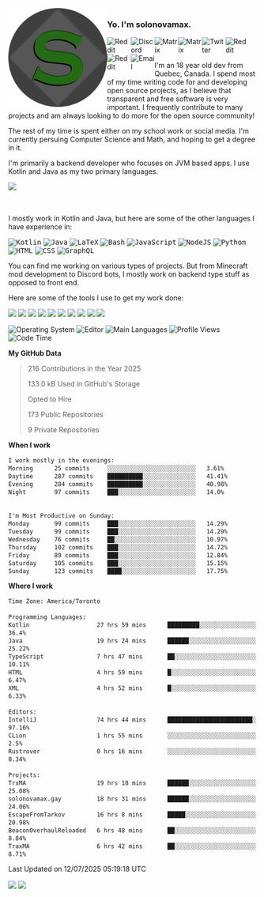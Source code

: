 <img align="left" alt="Avatar" width="200px" src="https://raw.githubusercontent.com/solonovamax/solonovamax/main/solonovamax-circle.png" />

### Yo. I'm solonovamax.

<a href="https://gitlab.com/solonovamax">
    <img align="left" alt="Reddit" width="48px" src="https://img.icons8.com/color/2x/gitlab.png">
</a>

<a href="https://discord.solonovamax.gay">
    <img align="left" alt="Discord" width="48px" src="https://img.icons8.com/color/2x/discord-logo.png">
</a>

<a href="https://matrix.to/#/@solonovamax:matrix.org?#gh-light-mode-only">
    <img align="left" alt="Matrix" width="48px" src="https://img.icons8.com/000000/material/2x/matrix-logo.png">
</a>
<a href="https://matrix.to/#/@solonovamax:matrix.org?#gh-dark-mode-only">
    <img align="left" alt="Matrix" width="48px" src="https://img.icons8.com/FFFFFF/material/2x/matrix-logo.png">
</a>

<a href="https://twitter.com/solonovamax">
    <img align="left" alt="Twitter" width="48px" src="https://img.icons8.com/color/2x/twitter.png">
</a>

<!-- <a href="https://twitch.tv/solonovamax">
    <img align="left" alt="Twitch" width="48px" src="https://img.icons8.com/color/2x/twitch.png">
</a> -->

<a href="https://reddit.com/u/solonovamax">
    <img align="left" alt="Reddit" width="48px" src="https://img.icons8.com/color/2x/reddit.png">
</a>

<a href="https://www.youtube.com/channel/UCTxCeyGu41WfEBT8mXpjHMA">
    <img align="left" alt="Reddit" width="48px" src="https://img.icons8.com/color/2x/youtube.png">
</a>

<a href="mailto:solonovamax@12oclockpoint.com">
    <img align="left" alt="Email" width="48px" src="https://img.icons8.com/fluency/2x/mail.png">
</a>

<!-- <a href="https://open.spotify.com/user/solonovamax">
    <img align="left" alt="Spotify" width="48px" src="https://img.icons8.com/color/2x/spotify.png">
</a> -->

<br/>
<br/>

I'm an 18 year old dev from Quebec, Canada.
I spend most of my time writing code for and developing open source projects, as I believe that transparent and free software is very important.
I frequently contribute to many projects and am always looking to do more for the open source community!

The rest of my time is spent either on my school work or social media. I'm currently persuing Computer Science and Math, and hoping to get a degree in it.

I'm primarily a backend developer who focuses on JVM based apps. I use Kotlin and Java as my two primary languages.


<a href="https://github.com/ryo-ma/github-profile-trophy"><img src="https://github-profile-trophy.vercel.app/?username=solonovamax&margin-w=15&row=1"/></a> 

<br/>

I mostly work in Kotlin and Java, but here are some of the other languages I have experience in:

<kbd><img height="32" alt="Kotlin" src="https://img.icons8.com/color/1x/kotlin.png"></kbd>
<kbd><img height="32" alt="Java" src="https://img.icons8.com/color/1x/java-coffee-cup-logo.png"></kbd>
<kbd><img height="32" alt="LaTeX" src="https://img.icons8.com/color/1x/latex.png"></kbd>
<kbd><img height="32" alt="Bash" src="https://img.icons8.com/color/1x/console.png"></kbd>
<kbd><img height="32" alt="JavaScript" src="https://img.icons8.com/color/1x/javascript.png"></kbd>
<kbd><img height="32" alt="NodeJS" src="https://img.icons8.com/color/1x/nodejs.png"></kbd>
<kbd><img height="32" alt="Python" src="https://img.icons8.com/color/1x/python.png"></kbd>
<kbd><img height="32" alt="HTML" src="https://img.icons8.com/color/1x/html-5.png"></kbd>
<kbd><img height="32" alt="CSS" src="https://img.icons8.com/color/1x/css3.png"></kbd>
<kbd><img height="32" alt="GraphQL" src="https://img.icons8.com/color/1x/graphql.png"></kbd>

You can find me working on various types of projects.
But from Minecraft mod development to Discord bots, I mostly work on backend type stuff as opposed to front end.

Here are some of the tools I use to get my work done:

<kbd><img height="32" src="https://img.icons8.com/color/2x/intellij-idea.png"></kbd>
<kbd><img height="32" src="https://img.icons8.com/color/2x/linux.png"></kbd>
<kbd><img height="32" src="https://img.icons8.com/fluent/2x/console.png"></kbd>
<kbd><img height="32" src="https://img.icons8.com/color/2x/open-source.png"></kbd>
<kbd><img height="32" src="https://img.icons8.com/color/2x/git.png"></kbd>
<kbd><img height="32" src="https://img.icons8.com/color/2x/docker.png"></kbd>
<kbd><img height="32" src="https://img.icons8.com/color/2x/mongodb.png"></kbd>
<kbd><img height="32" src="https://img.icons8.com/color/2x/nginx.png"></kbd>
<a href="?#gh-light-mode-only"><kbd><img height="32" src="https://img.icons8.com/metro/2x/mysql.png"></kbd></a>
<a href="?#gh-dark-mode-only"><kbd><img height="32" src="https://img.icons8.com/FFFFFF/metro/2x/mysql.png"></kbd></a>

![Operating System](https://img.shields.io/badge/OS-Arch%20Linux-informational?style=for-the-badge&logo=Arch%20Linux&logoColor=white&color=007ec6)
![Editor](https://img.shields.io/badge/Editor-IntelliJ%20Idea-informational?style=for-the-badge&logo=IntelliJ%20Idea&logoColor=white&color=007ec6)
![Main Languages](https://img.shields.io/badge/Main%20Languages-Java%20%26%20Kotlin-informational?style=for-the-badge&logo=Java&logoColor=white&color=007ec6)
![Profile Views](https://komarev.com/ghpvc/?username=solonovamax&color=blue&style=for-the-badge)
![Code Time](https://img.shields.io/endpoint?url=https://wakapi.solonovamax.gay/api/compat/shields/v1/solonovamax/interval:all_time&label=Code%20Time&style=for-the-badge&color=blue)

<!--START_SECTION:waka-->
**My GitHub Data**

> 216 Contributions in the Year 2025
> 
> 133.0 kB Used in GitHub's Storage
> 
> Opted to Hire
> 
> 173 Public Repositories
> 
> 9 Private Repositories
> 
**When I work** 

```text
I work mostly in the evenings: 
Morning      25 commits     ░░░░░░░░░░░░░░░░░░░░░░░░░   3.61% 
Daytime      287 commits    ██████████░░░░░░░░░░░░░░░   41.41% 
Evening      284 commits    ██████████░░░░░░░░░░░░░░░   40.98% 
Night        97 commits     ███░░░░░░░░░░░░░░░░░░░░░░   14.0%


I'm Most Productive on Sunday: 
Monday       99 commits     ███░░░░░░░░░░░░░░░░░░░░░░   14.29% 
Tuesday      99 commits     ███░░░░░░░░░░░░░░░░░░░░░░   14.29% 
Wednesday    76 commits     ██░░░░░░░░░░░░░░░░░░░░░░░   10.97% 
Thursday     102 commits    ███░░░░░░░░░░░░░░░░░░░░░░   14.72% 
Friday       89 commits     ███░░░░░░░░░░░░░░░░░░░░░░   12.84% 
Saturday     105 commits    ███░░░░░░░░░░░░░░░░░░░░░░   15.15% 
Sunday       123 commits    ████░░░░░░░░░░░░░░░░░░░░░   17.75%

```


**Where I work** 

```text
Time Zone: America/Toronto

Programming Languages: 
Kotlin                   27 hrs 59 mins      █████████░░░░░░░░░░░░░░░░   36.4% 
Java                     19 hrs 24 mins      ██████░░░░░░░░░░░░░░░░░░░   25.22% 
TypeScript               7 hrs 47 mins       ██░░░░░░░░░░░░░░░░░░░░░░░   10.11% 
HTML                     4 hrs 59 mins       █░░░░░░░░░░░░░░░░░░░░░░░░   6.47% 
XML                      4 hrs 52 mins       █░░░░░░░░░░░░░░░░░░░░░░░░   6.33%

Editors: 
IntelliJ                 74 hrs 44 mins      ████████████████████████░   97.16% 
CLion                    1 hrs 55 mins       ░░░░░░░░░░░░░░░░░░░░░░░░░   2.5% 
Rustrover                0 hrs 16 mins       ░░░░░░░░░░░░░░░░░░░░░░░░░   0.34%

Projects: 
TrxMA                    19 hrs 18 mins      ██████░░░░░░░░░░░░░░░░░░░   25.08% 
solonovamax.gay          18 hrs 31 mins      ██████░░░░░░░░░░░░░░░░░░░   24.06% 
EscapeFromTarkov         16 hrs 8 mins       █████░░░░░░░░░░░░░░░░░░░░   20.98% 
BeaconOverhaulReloaded   6 hrs 48 mins       ██░░░░░░░░░░░░░░░░░░░░░░░   8.84% 
TraxMA                   6 hrs 42 mins       ██░░░░░░░░░░░░░░░░░░░░░░░   8.71%

```


 Last Updated on 12/07/2025 05:19:18 UTC
<!--END_SECTION:waka-->

<div style="white-space:nowrap;width:100%;position: relative;display: inline-block">
<img align="center" src="https://github-readme-stats.vercel.app/api?username=solonovamax&custom_title=solonovamax%27s%20Github%20Stats&langs_count=5&include_all_commits=true&count_private=true&show_icons=true&theme=github_dark"/>
<img align="center" src="https://github-readme-stats.vercel.app/api/wakatime?api_domain=wakapi.dev&username=solonovamax&range=last_30_days&custom_title=solonovamax%27s+Primary+Languages+%28Last+Month%29&langs_count=10&show_icons=true&theme=github_dark"/>
</div>
